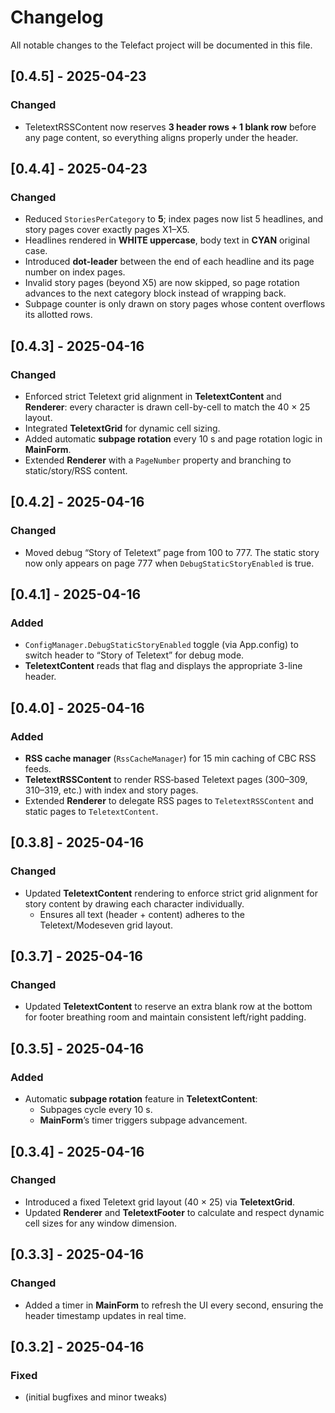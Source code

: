 ﻿# Changelog

All notable changes to the Telefact project will be documented in this file.

## [0.4.5] - 2025-04-23
### Changed
- TeletextRSSContent now reserves **3 header rows + 1 blank row** before any page content, so everything aligns properly under the header.

## [0.4.4] - 2025-04-23
### Changed
- Reduced `StoriesPerCategory` to **5**; index pages now list 5 headlines, and story pages cover exactly pages X1–X5.
- Headlines rendered in **WHITE uppercase**, body text in **CYAN** original case.
- Introduced **dot-leader** between the end of each headline and its page number on index pages.
- Invalid story pages (beyond X5) are now skipped, so page rotation advances to the next category block instead of wrapping back.
- Subpage counter is only drawn on story pages whose content overflows its allotted rows.

## [0.4.3] - 2025-04-16
### Changed
- Enforced strict Teletext grid alignment in **TeletextContent** and **Renderer**: every character is drawn cell-by-cell to match the 40 × 25 layout.
- Integrated **TeletextGrid** for dynamic cell sizing.
- Added automatic **subpage rotation** every 10 s and page rotation logic in **MainForm**.
- Extended **Renderer** with a `PageNumber` property and branching to static/story/RSS content.

## [0.4.2] - 2025-04-16
### Changed
- Moved debug “Story of Teletext” page from 100 to 777. The static story now only appears on page 777 when `DebugStaticStoryEnabled` is true.

## [0.4.1] - 2025-04-16
### Added
- `ConfigManager.DebugStaticStoryEnabled` toggle (via App.config) to switch header to “Story of Teletext” for debug mode.
- **TeletextContent** reads that flag and displays the appropriate 3-line header.

## [0.4.0] - 2025-04-16
### Added
- **RSS cache manager** (`RssCacheManager`) for 15 min caching of CBC RSS feeds.
- **TeletextRSSContent** to render RSS‐based Teletext pages (300–309, 310–319, etc.) with index and story pages.
- Extended **Renderer** to delegate RSS pages to `TeletextRSSContent` and static pages to `TeletextContent`.

## [0.3.8] - 2025-04-16
### Changed
- Updated **TeletextContent** rendering to enforce strict grid alignment for story content by drawing each character individually.
  - Ensures all text (header + content) adheres to the Teletext/Modeseven grid layout.

## [0.3.7] - 2025-04-16
### Changed
- Updated **TeletextContent** to reserve an extra blank row at the bottom for footer breathing room and maintain consistent left/right padding.

## [0.3.5] - 2025-04-16
### Added
- Automatic **subpage rotation** feature in **TeletextContent**:
  - Subpages cycle every 10 s.
  - **MainForm**’s timer triggers subpage advancement.

## [0.3.4] - 2025-04-16
### Changed
- Introduced a fixed Teletext grid layout (40 × 25) via **TeletextGrid**.
- Updated **Renderer** and **TeletextFooter** to calculate and respect dynamic cell sizes for any window dimension.

## [0.3.3] - 2025-04-16
### Changed
- Added a timer in **MainForm** to refresh the UI every second, ensuring the header timestamp updates in real time.

## [0.3.2] - 2025-04-16
### Fixed
- (initial bugfixes and minor tweaks)
